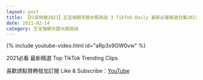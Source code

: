 ```yaml
---
layout: post
title: 【抖音熱搜2021】王宝强朝天蹬水瓶挑战 3 TikTok Daily 最新必看精選合集2021 02 14
date: 2021-02-14
category: 王宝强朝天蹬水瓶挑战
---
```


{% include youtube-video.html id="aRp3x9GW0vw" %}

2021必看 最新精選 Top TikTok Trending Clips

喜歡請點贊轉發加訂閱 Like & Subscribe：[YouTube](https://www.youtube.com/channel/UCAoR7VcanIPd04uEq_GIylA/videos)

